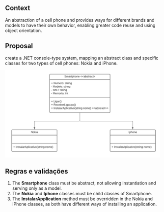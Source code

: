 ## Context
An abstraction of a cell phone and provides ways for different brands and models to have their own behavior, enabling greater code reuse and using object orientation.

## Proposal
create a .NET console-type system, mapping an abstract class and specific classes for two types of cell phones: Nokia and iPhone.

![Diagrama classes](Imagens/diagrama.png)

## Regras e validações
1. The **Smartphone** class must be abstract, not allowing instantiation and serving only as a model.
2. The **Nokia** and **Iphone** classes must be child classes of Smartphone.
3. The **InstalarApplication** method must be overridden in the Nokia and iPhone classes, as both have different ways of installing an application.

